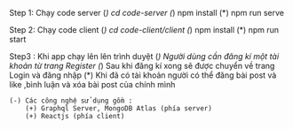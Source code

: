 Step 1: Chạy code server
   (*) cd code-server
   (*) npm install
   (*) npm run serve

Step 2: Chạy code client
    (*) cd code-client/client
    (*) npm install
    (*) npm run start

Step3 : Khi app chạy lên lên trình duyệt
    (*) Người dùng cần đăng kí một tài khoản từ trang Register
    (*) Sau khi đăng kí xong sẽ được chuyển về trang Login và đăng nhập
    (*) Khi đã có tài khoản người có thể đăng bài post và like ,bình luận và xóa bài post của chính mình


    (-) Các công nghệ sử dụng gồm :
        (+) Graphql Server, MongoDB Atlas (phía server) 
        (+) Reactjs (phía client)

    


